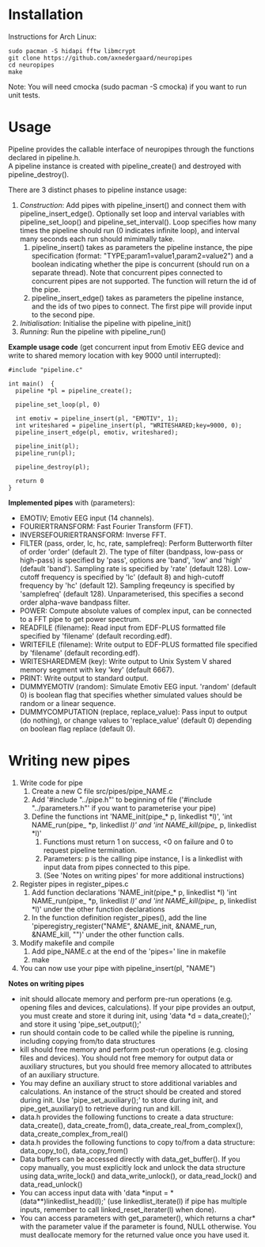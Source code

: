 # Installation
Instructions for Arch Linux:
```
sudo pacman -S hidapi fftw libmcrypt  
git clone https://github.com/axnedergaard/neuropipes  
cd neuropipes  
make  
```
Note: You will need cmocka (sudo pacman -S cmocka) if you want to run unit tests.


# Usage
Pipeline provides the callable interface of neuropipes through the functions declared in pipeline.h.  
A pipeline instance is created with pipeline_create() and destroyed with pipeline_destroy().  

There are 3 distinct phases to pipeline instance usage:
 
1. *Construction*: Add pipes with pipeline_insert() and connect them with pipeline_insert_edge(). Optionally set loop and interval variables with pipeline_set_loop() and pipeline_set_interval(). Loop specifies how many times the pipeline should run (0 indicates infinite loop), and interval many seconds each run should mimimally take.  
    1. pipeline_insert() takes as parameters the pipeline instance, the pipe specification (format: "TYPE;param1=value1,param2=value2") and a boolean indicating whether the pipe is concurrent (should run on a separate thread). Note that concurrent pipes connected to concurrent pipes are not supported. The function will return the id of the pipe.  
    2. pipeline_insert_edge() takes as parameters the pipeline instance, and the ids of two pipes to connect. The first pipe will provide input to the second pipe.
2. *Initialisation*: Initialise the pipeline with pipeline_init()
3. *Running*: Run the pipeline with pipeline_run()


**Example usage code** (get concurrent input from Emotiv EEG device and write to shared memory location with key 9000 until interrupted):
```
#include "pipeline.c"

int main()  {
  pipeline *pl = pipeline_create();
  
  pipeline_set_loop(pl, 0)

  int emotiv = pipeline_insert(pl, "EMOTIV", 1);
  int writeshared = pipeline_insert(pl, "WRITESHARED;key=9000, 0);
  pipeline_insert_edge(pl, emotiv, writeshared);

  pipeline_init(pl);
  pipeline_run(pl);

  pipeline_destroy(pl);
 
  return 0
}
```

**Implemented pipes** with (parameters):

- EMOTIV; Emotiv EEG input (14 channels).  
- FOURIERTRANSFORM: Fast Fourier Transform (FFT).  
- INVERSEFOURIERTRANSFORM: Inverse FFT.  
- FILTER (pass, order, lc, hc, rate, samplefreq): Perform Butterworth filter of order 'order' (default 2). The type of filter (bandpass, low-pass or high-pass) is specified by 'pass', options are 'band', 'low' and 'high' (default 'band'). Sampling rate is specified by 'rate' (default 128). Low-cutoff frequency is specified by 'lc' (default 8) and high-cutoff frequency by 'hc' (default 12). Sampling freqeuncy is specified by 'samplefreq' (default 128). Unparameterised, this specifies a second order alpha-wave bandpass filter.
- POWER: Compute absolute values of complex input, can be connected to a FFT pipe to get power spectrum.  
- READFILE (filename): Read input from EDF-PLUS formatted file specified by 'filename' (default recording.edf).  
- WRITEFILE (filename): Write output to EDF-PLUS formatted file specified by 'filename' (default recording.edf).  
- WRITESHAREDMEM (key): Write output to Unix System V shared memory segment with key 'key' (default 6667).  
- PRINT: Write output to standard output.  
- DUMMYEMOTIV (random): Simulate Emotiv EEG input. 'random' (default 0) is boolean flag that specifies whether simulated values should be random or a linear sequence.  
- DUMMYCOMPUTATION (replace, replace_value): Pass input to output (do nothing), or change values to 'replace_value' (default 0) depending on boolean flag replace (default 0).  


# Writing new pipes
1. Write code for pipe
    1. Create a new C file src/pipes/pipe_NAME.c
    2. Add '#include "../pipe.h"' to beginning of file ('#include "../parameters.h"' if you want to parameterise your pipe)
    3. Define the functions int 'NAME_init(pipe_* p, linkedlist *l)', 'int NAME_run(pipe_ *p, linkedlist *l)' and 'int NAME_kill(pipe_* p, linkedlist *l)'
        1. Functions must return 1 on success, <0 on failure and 0 to request pipeline termination.
        2. Parameters: p is the calling pipe instance, l is a linkedlist with input data from pipes connected to this pipe.
        3. (See 'Notes on writing pipes' for more additional instructions)
2. Register pipes in register_pipes.c
    1. Add function declarations 'NAME_init(pipe_* p, linkedlist *l) 'int NAME_run(pipe_ *p, linkedlist *l)' and 'int NAME_kill(pipe_* p, linkedlist *l)' under the other function declarations
    2. In the function definition register_pipes(), add the line 'piperegistry_register("NAME", &NAME_init, &NAME_run, &NAME_kill, "")' under the other function calls.
3. Modify makefile and compile
    1. Add pipe_NAME.c at the end of the 'pipes=' line in makefile
    2. make
4. You can now use your pipe with pipeline_insert(pl, "NAME")

**Notes on writing pipes**
 
- init should allocate memory and perform pre-run operations (e.g. opening files and devices, calculations). If your pipe provides an output, you must create and store it during init, using 'data *d = data_create();' and store it using 'pipe_set_output();'  
- run should contain code to be called while the pipeline is running, including copying from/to data structures  
- kill should free memory and perform post-run operations (e.g. closing files and devices). You should not free memory for output data or auxiliary structures, but you should free memory allocated to attributes of an auxiliary structure.  
- You may define an auxiliary struct to store additional variables and calculations. An instance of the struct should be created and stored during init. Use 'pipe_set_auxiliary();' to store during init, and pipe_get_auxiliary() to retrieve during run and kill.  
- data.h provides the following functions to create a data structure: data_create(), data_create_from(), data_create_real_from_complex(), data_create_complex_from_real()
- data.h provides the following functions to copy to/from a data structure: data_copy_to(), data_copy_from()  
- Data buffers can be accessed directly with data_get_buffer(). If you copy manually, you must explicitly lock and unlock the data structure using data_write_lock() and data_write_unlock(), or data_read_lock() and data_read_unlock()  
- You can access input data with 'data \*input = \*(data**)linkedlist_head(l);' (use linkedlist_iterate(l) if pipe has multiple inputs, remember to call linked_reset_iterater(l) when done).  
- You can access parameters with get_parameter(), which returns a char* with the parameter value if the parameter is found, NULL otherwise. You must deallocate memory for the returned value once you have used it.  
